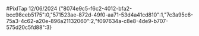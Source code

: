 #PixlTap 12/06/2024 {"8074e9c5-f6c2-4012-bfa2-bcc98ceb5175":0,"571523ae-872d-49f0-aa71-53d4a41cd810":1,"7c3a95c6-75a3-4c62-a20e-896a21132060":2,"f097634a-c8e8-4de9-b707-575d20c5fd88":3}
